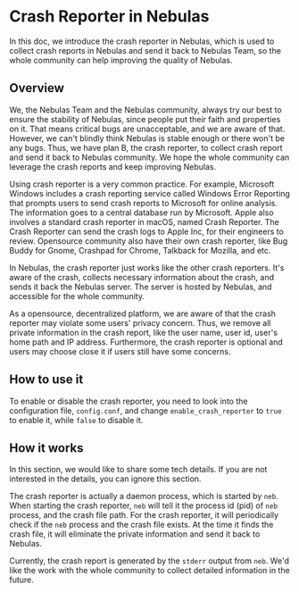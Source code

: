 # Crash Reporter in Nebulas
In this doc, we introduce the crash reporter in Nebulas, which is
used to collect crash reports in Nebulas and send it back to Nebulas Team,
so the whole community can help improving the quality of Nebulas.


## Overview
We, the Nebulas Team and the Nebulas community, always try our best to ensure
the stability of Nebulas, since people put their faith and properties on it.
That means critical bugs are unacceptable, and we are aware of that.
However, we can't blindly think Nebulas is stable enough or there won't be
any bugs. Thus, we have plan B, the crash reporter, to collect crash report and
send it back to Nebulas community. We hope the whole community can leverage the
crash reports and keep improving Nebulas.

Using crash reporter is a very common practice. For example, Microsoft Windows includes a crash reporting service called Windows Error Reporting that prompts users to send crash reports to Microsoft for online analysis. The information goes to a central database run by Microsoft. Apple also involves a standard crash reporter in macOS, named Crash Reporter. The Crash Reporter can send the crash logs to Apple Inc, for their engineers to review. Opensource community also have their own crash reporter, like Bug Buddy for Gnome, Crashpad for Chrome, Talkback for Mozilla, and etc.

In Nebulas, the crash reporter just works like the other crash reporters. It's aware of the
crash, collects necessary information about the crash, and sends it back the
Nebulas server. The server is hosted by Nebulas, and accessible for the whole
community.

As a opensource, decentralized platform, we are aware of that the crash
reporter may violate some users' privacy concern. Thus, we remove all private
information in the crash report, like the user name, user id, user's home path
and IP address. Furthermore, the crash reporter is optional and users may choose
close it if users still have some concerns.

## How to use it

To enable or disable the crash reporter, you need to look into the
configuration file, `config.conf`, and change `enable_crash_reporter` to `true`
to enable it, while `false` to disable it.

## How it works
In this section, we would like to share some tech details. If you are not
interested in the details, you can ignore this section.

The crash reporter is actually a daemon process, which is started by `neb`.
When starting the crash reporter, `neb` will tell it the process id (pid) of
`neb` process, and the crash file path. For the crash reporter, it will
periodically check if the `neb` process and the crash file exists. At the time
it finds the crash file, it will eliminate the private information and send it
back to Nebulas.

Currently, the crash report is generated by the `stderr` output from `neb`.
We'd like the work with the whole community to collect detailed information in
the future.
